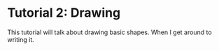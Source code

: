 # Tutorial 2: Drawing

This tutorial will talk about drawing basic shapes. When I get around to writing it. 

